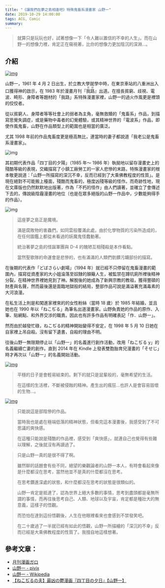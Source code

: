 ```yaml
---
title: "《讓我們在夢之島相逢吧》特殊鬼畜系漫畫家 山野一"
date: 2019-10-29 14:00:00
tags: ACG, Comic
summary:
---
```


> 就算只是玩玩也好，試著想像一下「令人難以置信的不幸的人生」。而在山野一的想像力裡，肯定正在窺視著，比你的想像力更加陰沉的深淵…。

## 介紹

[![img](https://i.imgur.com/wiN4NEa.jpg)](https://i.imgur.com/wiN4NEa.jpg)

山野一，1961 年 4 月 2 日出生，於立教大學就學中時，在東京車站的八重洲出入口獲得神的啟示，在 1983 年於漫畫月刊『<ruby>我路<rp>(</rp><rt>ガロ</rt><rp>)</rp></ruby>』出道。在擅長貧窮、歧視、電波、畸形、身障者等題材的「我路」系特殊漫畫家裡，山野一的過火作風更是裡頭的佼佼者。

從以貧窮人、身障者等等社會上的弱者為主角，毫無救贖的「鬼畜系」作品，到描寫思覺失調症，或是藥物中毒者的幻覺體驗，或其精神世界的「電波系」作品，即使作風鬼畜，山野在作品類型上的範圍也是相當的廣泛。

尤其 1998 年前的作品鬼畜度更是極高無比，連當時的妻子都說道「我老公是鬼畜系漫畫家」。

![img](https://i.imgur.com/0UyIZQz.jpg)

其初期代表作品「四丁目的夕陽」（1985 年～ 1986 年）執拗地以留存漫畫史上的殘酷等級的表現，交織描寫了小鎮工廠勞工的一家人悲慘的末路，特殊漫畫家的根本敬更說道：「山野一所描寫的深沉不幸，反而已經到了大乘佛教程度的性質」。是現在絕對不可能搬上檯面，殘酷而鬼畜的，極度凶殘等級的怪作。而奇跡性地，現在文庫版也仍然默默地出版著，作為「不朽的怪作」由人們讀著，並確立了會傳述下去的，傳說級陰霾漫畫的地位（也是在眾多絕版的山野一作品中，少數能夠得手的作品）。

![img](https://i.imgur.com/gz0kQ0j.jpg)

> 這座夢之島正是魔境。
>
> 滿是腐敗物的害蟲們，如同雲般覆滿此處，由於化學物質的污染所造成的，在任何圖鑑上都從未看過的妖魔鬼怪蠢動著。
>
> 統治著夢之島的怪誕軍團與 D-4 的醜陋互相殘殺是本作看點。
>
> 當然聖歌隊的命運會是悲慘的，也有滿滿的人類們骯髒污衊部份的描寫。

在後期的代表作「どばさらい劇場」（1994 年）就已經不只停留在鬼畜漫畫的範圍內，描寫從資產家的大小姐淪落至奴隸的顛簸人生，被監禁在蹲坑廁所裡後精神分裂，在精神世界裡她見到了神。解脫後的她成為了新興宗教的教祖，獲得豐碩的財產與名聲，然而最後還是面臨地獄般的結局，整部作品可說是滿溢著充滿毒素的大河浪漫。

在私生活上則是和闖進家裡來的的女性粉絲（當時 18 歲）於 1985 年結婚，並且她也在 1990 年以「ねこぢる」為筆名出道漫畫家。山野負責她的作品的原作、入筆、貼網點、和外界交涉的職責。因此也有許多作品有明確表記「作．山野一」。

然而由於越發忙碌，ねこぢる的精神開始變得不安定，在 1998 年 5 月 10 日她在自家裡上吊自殺。沒有留下遺書，自殺的理由不明。

往後山野一無限期停止以「山野一」的名義進行創作活動，改用「ねこぢる y」的名義繼續亡妻的創作。直到 2014 年在 Kindle 上發表雙胞胎育兒漫畫的「そせじ」時才再次以「山野一」的名義開始活動。

[![img](https://i.imgur.com/i7ApNjJ.jpg)](https://i.imgur.com/i7ApNjJ.jpg)

> 平穩的日子是會輕易結束的。剩下的就只是鼠輩般的，毫無希望的生活。
>
> 在這樣的生活裡，不斷被侵蝕的精神。產生出的瘋狂…也許人是會容易毀壞的生物…。

[![img](https://i.imgur.com/SY4qBa6.jpg)](https://i.imgur.com/SY4qBa6.jpg)

> 只能說這是部陰慘的作品。
>
> 當時我也是處在極端低落的精神狀態，但看完這本漫畫後，我感受到了不可思議的爽快感。
>
> 在這種只能說是殘酷的作品裡，感受到「爽快感」，就連自己也覺得有些難以理解，之後就沒有再讀過了。

> 只是山野一真的是很不得了啊。
>
> 雖然聊的話題會有些不同，絕望的樂觀論者的山野一本人，有時會看起來像是什麼都沒在思考，當然他並不是真的什麼都沒在思考。
>
> 在思考鑽進深處的狀態，和什麼都沒在思考的狀態是很類似的。
>
> 山野一肯定是抵達了，認為世界上絕大多數的事情，思考到盡頭都是毫無所謂的事情，而再往後思考自己、人類、地球以及宇宙，肯定都是種壯大的無意義，這樣子的悟觀。
>
> 而恐怕在達到這份悟觀後，人生在他眼裡看來也會感到不禁發笑吧。
>
> 在二十歲過了一半就已經有如此的悟觀，山野一所描繪的「深沉的不幸」反而已經是大乘佛教程度的性質了。我擅自地這樣想著。

## 參考文章：

- [月刊漫画ガロ](https://dic.pixiv.net/a/月刊漫画ガロ)
- [山野一 - pivix](https://dic.pixiv.net/a/山野一)
- [山野一 - Wikipedia](https://ja.wikipedia.org/wiki/山野一)
- [【ねこぢるの夫】最凶の鬱漫画『四丁目の夕日』【山野一】](https://matome.naver.jp/odai/2146950941480677901)
